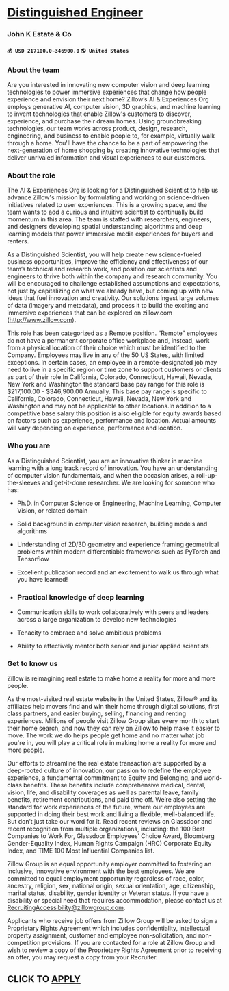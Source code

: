 # [Distinguished Engineer](https://www.remotewlb.com/apply/distinguished-engineer-75748)  
### John K Estate & Co  
#### `💰 USD 217100.0~346900.0` `🌎 United States`  

### About the team

Are you interested in innovating new computer vision and deep learning technologies to power immersive experiences that change how people experience and envision their next home? Zillow’s AI & Experiences Org employs generative AI, computer vision, 3D graphics, and machine learning to invent technologies that enable Zillow's customers to discover, experience, and purchase their dream homes. Using groundbreaking technologies, our team works across product, design, research, engineering, and business to enable people to, for example, virtually walk through a home. You'll have the chance to be a part of empowering the next-generation of home shopping by creating innovative technologies that deliver unrivaled information and visual experiences to our customers.

### About the role

The AI & Experiences Org is looking for a Distinguished Scientist to help us advance Zillow's mission by formulating and working on science-driven initiatives related to user experiences. This is a growing space, and the team wants to add a curious and intuitive scientist to continually build momentum in this area. The team is staffed with researchers, engineers, and designers developing spatial understanding algorithms and deep learning models that power immersive media experiences for buyers and renters.

As a Distinguished Scientist, you will help create new science-fueled business opportunities, improve the efficiency and effectiveness of our team’s technical and research work, and position our scientists and engineers to thrive both within the company and research community. You will be encouraged to challenge established assumptions and expectations, not just by capitalizing on what we already have, but coming up with new ideas that fuel innovation and creativity. Our solutions ingest large volumes of data (imagery and metadata), and process it to build the exciting and immersive experiences that can be explored on zillow.com (http://www.zillow.com).

This role has been categorized as a Remote position. “Remote” employees do not have a permanent corporate office workplace and, instead, work from a physical location of their choice which must be identified to the Company. Employees may live in any of the 50 US States, with limited exceptions. In certain cases, an employee in a remote-designated job may need to live in a specific region or time zone to support customers or clients as part of their role.In California, Colorado, Connecticut, Hawaii, Nevada, New York and Washington the standard base pay range for this role is $217,100.00 - $346,900.00 Annually. This base pay range is specific to California, Colorado, Connecticut, Hawaii, Nevada, New York and Washington and may not be applicable to other locations.In addition to a competitive base salary this position is also eligible for equity awards based on factors such as experience, performance and location. Actual amounts will vary depending on experience, performance and location.

### Who you are

As a Distinguished Scientist, you are an innovative thinker in machine learning with a long track record of innovation. You have an understanding of computer vision fundamentals, and when the occasion arises, a roll-up-the-sleeves and get-it-done researcher. We are looking for someone who has:

  * Ph.D. in Computer Science or Engineering, Machine Learning, Computer Vision, or related domain

  * Solid background in computer vision research, building models and algorithms

  * Understanding of 2D/3D geometry and experience framing geometrical problems within modern differentiable frameworks such as PyTorch and Tensorflow

  * Excellent publication record and an excitement to walk us through what you have learned! 

  * ### Practical knowledge of deep learning

  * Communication skills to work collaboratively with peers and leaders across a large organization to develop new technologies

  * Tenacity to embrace and solve ambitious problems

  * Ability to effectively mentor both senior and junior applied scientists 

### Get to know us

Zillow is reimagining real estate to make home a reality for more and more people.

As the most-visited real estate website in the United States, Zillow® and its affiliates help movers find and win their home through digital solutions, first class partners, and easier buying, selling, financing and renting experiences. Millions of people visit Zillow Group sites every month to start their home search, and now they can rely on Zillow to help make it easier to move. The work we do helps people get home and no matter what job you're in, you will play a critical role in making home a reality for more and more people.

Our efforts to streamline the real estate transaction are supported by a deep-rooted culture of innovation, our passion to redefine the employee experience, a fundamental commitment to Equity and Belonging, and world-class benefits. These benefits include comprehensive medical, dental, vision, life, and disability coverages as well as parental leave, family benefits, retirement contributions, and paid time off. We’re also setting the standard for work experiences of the future, where our employees are supported in doing their best work and living a flexible, well-balanced life. But don’t just take our word for it. Read recent reviews on Glassdoor and recent recognition from multiple organizations, including: the 100 Best Companies to Work For, Glassdoor Employees’ Choice Award, Bloomberg Gender-Equality Index, Human Rights Campaign (HRC) Corporate Equity Index, and TIME 100 Most Influential Companies list.

Zillow Group is an equal opportunity employer committed to fostering an inclusive, innovative environment with the best employees. We are committed to equal employment opportunity regardless of race, color, ancestry, religion, sex, national origin, sexual orientation, age, citizenship, marital status, disability, gender identity or Veteran status. If you have a disability or special need that requires accommodation, please contact us at RecruitingAccessibility@zillowgroup.com.

Applicants who receive job offers from Zillow Group will be asked to sign a Proprietary Rights Agreement which includes confidentiality, intellectual property assignment, customer and employee non-solicitation, and non-competition provisions. If you are contacted for a role at Zillow Group and wish to review a copy of the Proprietary Rights Agreement prior to receiving an offer, you may request a copy from your Recruiter.

  
## CLICK TO [APPLY](https://www.remotewlb.com/apply/distinguished-engineer-75748)

